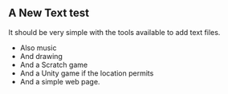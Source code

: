 ## A New Text test

It should be very simple with the tools available to add text files.
- Also music
- And drawing
- And a Scratch game
- And a Unity game if the location permits
- And a simple web page.



